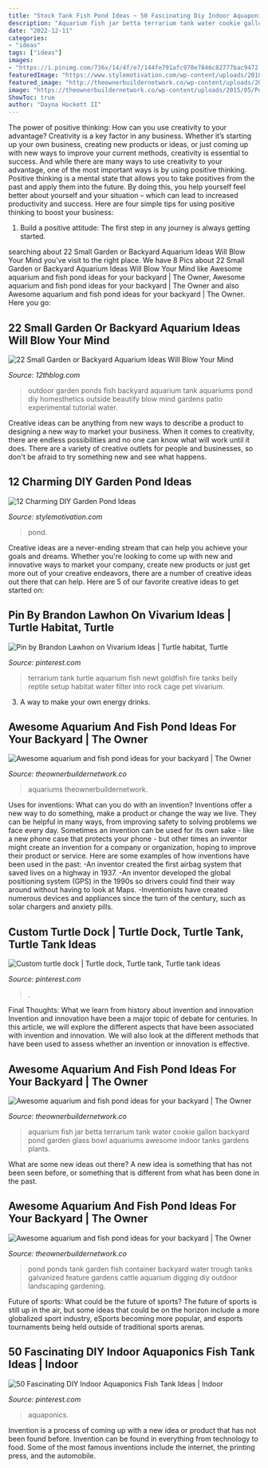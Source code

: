 ```yaml
---
title: "Stock Tank Fish Pond Ideas ~ 50 Fascinating Diy Indoor Aquaponics Fish Tank Ideas"
description: "Aquarium fish jar betta terrarium tank water cookie gallon backyard pond garden glass bowl aquariums awesome indoor tanks gardens plants"
date: "2022-12-11"
categories:
- "ideas"
tags: ["ideas"]
images:
- "https://i.pinimg.com/736x/14/4f/e7/144fe791afc970e7846c82777bac9472.jpg"
featuredImage: "https://www.stylemotivation.com/wp-content/uploads/2018/02/Contemporary-Garden-Pond-Bowl.jpg"
featured_image: "http://theownerbuildernetwork.co/wp-content/uploads/2015/05/Ponds-Aquariums-11.jpg"
image: "https://theownerbuildernetwork.co/wp-content/uploads/2015/05/Ponds-Aquariums-07.jpg"
ShowToc: true
author: "Dayna Hackett II"
---
```



The power of positive thinking: How can you use creativity to your advantage?
Creativity is a key factor in any business. Whether it’s starting up your own business, creating new products or ideas, or just coming up with new ways to improve your current methods, creativity is essential to success. And while there are many ways to use creativity to your advantage, one of the most important ways is by using positive thinking.
Positive thinking is a mental state that allows you to take positives from the past and apply them into the future. By doing this, you help yourself feel better about yourself and your situation – which can lead to increased productivity and success. Here are four simple tips for using positive thinking to boost your business: 

1) Build a positive attitude: The first step in any journey is always getting started.

	

		
searching about 22 Small Garden or Backyard Aquarium Ideas Will Blow Your Mind you've visit to the right place. We have 8 Pics about 22 Small Garden or Backyard Aquarium Ideas Will Blow Your Mind like Awesome aquarium and fish pond ideas for your backyard | The Owner, Awesome aquarium and fish pond ideas for your backyard | The Owner and also Awesome aquarium and fish pond ideas for your backyard | The Owner. Here you go:
		
    
## 22 Small Garden Or Backyard Aquarium Ideas Will Blow Your Mind

<img loading=lazy src="http://www.12thblog.com/wp-content/uploads/2015/08/14.jpg" onerror="this.onerror=null;this.src='https://tse3.mm.bing.net/th?id=OIP.oZQ2hexTmNkZpYz7_Lq5jgHaKg&amp;pid=15.1';" alt="22 Small Garden or Backyard Aquarium Ideas Will Blow Your Mind">

_Source: 12thblog.com_

>outdoor garden ponds fish backyard aquarium tank aquariums pond diy homesthetics outside beautify blow mind gardens patio experimental tutorial water. 

	

Creative ideas can be anything from new ways to describe a product to designing a new way to market your business. When it comes to creativity, there are endless possibilities and no one can know what will work until it does. There are a variety of creative outlets for people and businesses, so don't be afraid to try something new and see what happens.

    
## 12 Charming DIY Garden Pond Ideas

<img loading=lazy src="https://www.stylemotivation.com/wp-content/uploads/2018/02/Contemporary-Garden-Pond-Bowl.jpg" onerror="this.onerror=null;this.src='https://tse1.mm.bing.net/th?id=OIP.dvwFtsLuXGjMGyeteZGYoQHaC3&amp;pid=15.1';" alt="12 Charming DIY Garden Pond Ideas">

_Source: stylemotivation.com_

>pond. 

	

Creative ideas are a never-ending stream that can help you achieve your goals and dreams. Whether you're looking to come up with new and innovative ways to market your company, create new products or just get more out of your creative endeavors, there are a number of creative ideas out there that can help. Here are 5 of our favorite creative ideas to get started on: 

    
## Pin By Brandon Lawhon On Vivarium Ideas | Turtle Habitat, Turtle

<img loading=lazy src="https://i.pinimg.com/736x/87/3d/d3/873dd3f306bcbe3ad34036a8b7e2ce21--reptile-tanks-turtle-habitat.jpg" onerror="this.onerror=null;this.src='https://tse2.mm.bing.net/th?id=OIP.qTS2lSJ-5GJ0DR1znYgAJwHaFj&amp;pid=15.1';" alt="Pin by Brandon Lawhon on Vivarium Ideas | Turtle habitat, Turtle">

_Source: pinterest.com_

>terrarium tank turtle aquarium fish newt goldfish fire tanks belly reptile setup habitat water filter into rock cage pet vivarium. 

	

3. A way to make your own energy drinks.

    
## Awesome Aquarium And Fish Pond Ideas For Your Backyard | The Owner

<img loading=lazy src="https://theownerbuildernetwork.co/wp-content/uploads/2015/05/Ponds-Aquariums-07.jpg" onerror="this.onerror=null;this.src='https://tse2.mm.bing.net/th?id=OIP.7Lycai_zxdzQc2TaYdi03wHaE7&amp;pid=15.1';" alt="Awesome aquarium and fish pond ideas for your backyard | The Owner">

_Source: theownerbuildernetwork.co_

>aquariums theownerbuildernetwork. 

	

Uses for inventions: What can you do with an invention?
Inventions offer a new way to do something, make a product or change the way we live. They can be helpful in many ways, from improving safety to solving problems we face every day. Sometimes an invention can be used for its own sake - like a new phone case that protects your phone - but other times an inventor might create an invention for a company or organization, hoping to improve their product or service. Here are some examples of how inventions have been used in the past: 
-An inventor created the first airbag system that saved lives on a highway in 1937.
-An inventor developed the global positioning system (GPS) in the 1990s so drivers could find their way around without having to look at Maps.
-Inventionists have created numerous devices and appliances since the turn of the century, such as solar chargers and anxiety pills.

    
## Custom Turtle Dock | Turtle Dock, Turtle Tank, Turtle Tank Ideas

<img loading=lazy src="https://i.pinimg.com/736x/14/4f/e7/144fe791afc970e7846c82777bac9472.jpg" onerror="this.onerror=null;this.src='https://tse1.mm.bing.net/th?id=OIP.RACj6wIUMtShe-y-TgMayAHaFj&amp;pid=15.1';" alt="Custom turtle dock | Turtle dock, Turtle tank, Turtle tank ideas">

_Source: pinterest.com_

>. 

	

Final Thoughts: What we learn from history about invention and innovation
Invention and innovation have been a major topic of debate for centuries. In this article, we will explore the different aspects that have been associated with invention and innovation. We will also look at the different methods that have been used to assess whether an invention or innovation is effective.

    
## Awesome Aquarium And Fish Pond Ideas For Your Backyard | The Owner

<img loading=lazy src="http://theownerbuildernetwork.co/wp-content/uploads/2015/05/Ponds-Aquariums-05.jpg" onerror="this.onerror=null;this.src='https://tse1.mm.bing.net/th?id=OIP.KsdvCAYfKGk79Vj1ihn8eAHaJ4&amp;pid=15.1';" alt="Awesome aquarium and fish pond ideas for your backyard | The Owner">

_Source: theownerbuildernetwork.co_

>aquarium fish jar betta terrarium tank water cookie gallon backyard pond garden glass bowl aquariums awesome indoor tanks gardens plants. 

	

What are some new ideas out there?
A new idea is something that has not been seen before, or something that is different from what has been done in the past.

    
## Awesome Aquarium And Fish Pond Ideas For Your Backyard | The Owner

<img loading=lazy src="http://theownerbuildernetwork.co/wp-content/uploads/2015/05/Ponds-Aquariums-11.jpg" onerror="this.onerror=null;this.src='https://tse4.mm.bing.net/th?id=OIP.KJC2TMt9Bzxh2XCe-vpCvAHaKX&amp;pid=15.1';" alt="Awesome aquarium and fish pond ideas for your backyard | The Owner">

_Source: theownerbuildernetwork.co_

>pond ponds tank garden fish container backyard water trough tanks galvanized feature gardens cattle aquarium digging diy outdoor landscaping gardening. 

	

Future of sports: What could be the future of sports?
The future of sports is still up in the air, but some ideas that could be on the horizon include a more globalized sport industry, eSports becoming more popular, and esports tournaments being held outside of traditional sports arenas.

    
## 50 Fascinating DIY Indoor Aquaponics Fish Tank Ideas | Indoor

<img loading=lazy src="https://i.pinimg.com/736x/4c/21/80/4c2180a955e5b2936f23f3b62fee5156.jpg" onerror="this.onerror=null;this.src='https://tse3.mm.bing.net/th?id=OIP.CMuoHFMkzB4PYmZUvbquyQHaKX&amp;pid=15.1';" alt="50 Fascinating DIY Indoor Aquaponics Fish Tank Ideas | Indoor">

_Source: pinterest.com_

>aquaponics. 

	

Invention is a process of coming up with a new idea or product that has not been found before. Invention can be found in everything from technology to food. Some of the most famous inventions include the internet, the printing press, and the automobile.

